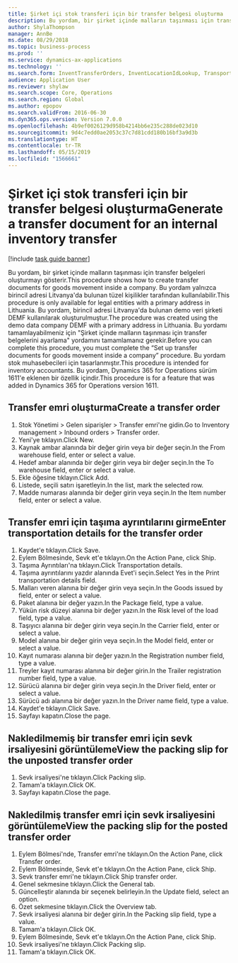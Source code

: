 ```yaml
---
title: Şirket içi stok transferi için bir transfer belgesi oluşturma
description: Bu yordam, bir şirket içinde malların taşınması için transfer belgeleri oluşturmayı gösterir.
author: ShylaThompson
manager: AnnBe
ms.date: 08/29/2018
ms.topic: business-process
ms.prod: ''
ms.service: dynamics-ax-applications
ms.technology: ''
ms.search.form: InventTransferOrders, InventLocationIdLookup, TransportationDocument, HcmWorkerLookUp, SrsReportViewerForm, InventTransferParmShip
audience: Application User
ms.reviewer: shylaw
ms.search.scope: Core, Operations
ms.search.region: Global
ms.author: epopov
ms.search.validFrom: 2016-06-30
ms.dyn365.ops.version: Version 7.0.0
ms.openlocfilehash: 4b9ef0026129d958b4214bb6e235c288de023d10
ms.sourcegitcommit: 9d4c7edd0ae2053c37c7d81cdd180b16bf3a9d3b
ms.translationtype: HT
ms.contentlocale: tr-TR
ms.lasthandoff: 05/15/2019
ms.locfileid: "1566661"
---
```

# <a name="generate-a-transfer-document-for-an-internal-inventory-transfer"></a><span data-ttu-id="bf21f-103">Şirket içi stok transferi için bir transfer belgesi oluşturma</span><span class="sxs-lookup"><span data-stu-id="bf21f-103">Generate a transfer document for an internal inventory transfer</span></span>

[!include [task guide banner](../../includes/task-guide-banner.md)]

<span data-ttu-id="bf21f-104">Bu yordam, bir şirket içinde malların taşınması için transfer belgeleri oluşturmayı gösterir.</span><span class="sxs-lookup"><span data-stu-id="bf21f-104">This procedure shows how to create transfer documents for goods movement inside a company.</span></span> <span data-ttu-id="bf21f-105">Bu yordam yalnızca birincil adresi Litvanya'da bulunan tüzel kişilikler tarafından kullanılabilir.</span><span class="sxs-lookup"><span data-stu-id="bf21f-105">This procedure is only available for legal entities with a primary address in Lithuania.</span></span> <span data-ttu-id="bf21f-106">Bu yordam, birincil adresi Litvanya'da bulunan demo veri şirketi DEMF kullanılarak oluşturulmuştur.</span><span class="sxs-lookup"><span data-stu-id="bf21f-106">The procedure was created using the demo data company DEMF with a primary address in Lithuania.</span></span> <span data-ttu-id="bf21f-107">Bu yordamı tamamlayabilmeniz için "Şirket içinde malların taşınması için transfer belgelerini ayarlama" yordamını tamamlamanız gerekir.</span><span class="sxs-lookup"><span data-stu-id="bf21f-107">Before you can complete this procedure, you must complete the “Set up transfer documents for goods movement inside a company” procedure.</span></span> <span data-ttu-id="bf21f-108">Bu yordam stok muhasebecileri için tasarlanmıştır.</span><span class="sxs-lookup"><span data-stu-id="bf21f-108">This procedure is intended for inventory accountants.</span></span> <span data-ttu-id="bf21f-109">Bu yordam, Dynamics 365 for Operations sürüm 1611'e eklenen bir özellik içindir.</span><span class="sxs-lookup"><span data-stu-id="bf21f-109">This procedure is for a feature that was added in Dynamics 365 for Operations version 1611.</span></span>


## <a name="create-a-transfer-order"></a><span data-ttu-id="bf21f-110">Transfer emri oluşturma</span><span class="sxs-lookup"><span data-stu-id="bf21f-110">Create a transfer order</span></span>
1. <span data-ttu-id="bf21f-111">Stok Yönetimi > Gelen siparişler > Transfer emri'ne gidin.</span><span class="sxs-lookup"><span data-stu-id="bf21f-111">Go to Inventory management > Inbound orders > Transfer order.</span></span>
2. <span data-ttu-id="bf21f-112">Yeni'ye tıklayın.</span><span class="sxs-lookup"><span data-stu-id="bf21f-112">Click New.</span></span>
3. <span data-ttu-id="bf21f-113">Kaynak ambar alanında bir değer girin veya bir değer seçin.</span><span class="sxs-lookup"><span data-stu-id="bf21f-113">In the From warehouse field, enter or select a value.</span></span>
4. <span data-ttu-id="bf21f-114">Hedef ambar alanında bir değer girin veya bir değer seçin.</span><span class="sxs-lookup"><span data-stu-id="bf21f-114">In the To warehouse field, enter or select a value.</span></span>
5. <span data-ttu-id="bf21f-115">Ekle öğesine tıklayın.</span><span class="sxs-lookup"><span data-stu-id="bf21f-115">Click Add.</span></span>
6. <span data-ttu-id="bf21f-116">Listede, seçili satırı işaretleyin.</span><span class="sxs-lookup"><span data-stu-id="bf21f-116">In the list, mark the selected row.</span></span>
7. <span data-ttu-id="bf21f-117">Madde numarası alanında bir değer girin veya seçin.</span><span class="sxs-lookup"><span data-stu-id="bf21f-117">In the Item number field, enter or select a value.</span></span>

## <a name="enter-transportation-details-for-the-transfer-order"></a><span data-ttu-id="bf21f-118">Transfer emri için taşıma ayrıntılarını girme</span><span class="sxs-lookup"><span data-stu-id="bf21f-118">Enter transportation details for the transfer order</span></span>
1. <span data-ttu-id="bf21f-119">Kaydet'e tıklayın.</span><span class="sxs-lookup"><span data-stu-id="bf21f-119">Click Save.</span></span>
2. <span data-ttu-id="bf21f-120">Eylem Bölmesinde, Sevk et'e tıklayın.</span><span class="sxs-lookup"><span data-stu-id="bf21f-120">On the Action Pane, click Ship.</span></span>
3. <span data-ttu-id="bf21f-121">Taşıma Ayrıntıları'na tıklayın.</span><span class="sxs-lookup"><span data-stu-id="bf21f-121">Click Transportation details.</span></span>
4. <span data-ttu-id="bf21f-122">Taşıma ayrıntılarını yazdır alanında Evet'i seçin.</span><span class="sxs-lookup"><span data-stu-id="bf21f-122">Select Yes in the Print transportation details field.</span></span>
5. <span data-ttu-id="bf21f-123">Malları veren alanına bir değer girin veya seçin.</span><span class="sxs-lookup"><span data-stu-id="bf21f-123">In the Goods issued by field, enter or select a value.</span></span>
6. <span data-ttu-id="bf21f-124">Paket alanına bir değer yazın.</span><span class="sxs-lookup"><span data-stu-id="bf21f-124">In the Package field, type a value.</span></span>
7. <span data-ttu-id="bf21f-125">Yükün risk düzeyi alanına bir değer yazın.</span><span class="sxs-lookup"><span data-stu-id="bf21f-125">In the Risk level of the load field, type a value.</span></span>
8. <span data-ttu-id="bf21f-126">Taşıyıcı alanına bir değer girin veya seçin.</span><span class="sxs-lookup"><span data-stu-id="bf21f-126">In the Carrier field, enter or select a value.</span></span>
9. <span data-ttu-id="bf21f-127">Model alanına bir değer girin veya seçin.</span><span class="sxs-lookup"><span data-stu-id="bf21f-127">In the Model field, enter or select a value.</span></span>
10. <span data-ttu-id="bf21f-128">Kayıt numarası alanına bir değer yazın.</span><span class="sxs-lookup"><span data-stu-id="bf21f-128">In the Registration number field, type a value.</span></span>
11. <span data-ttu-id="bf21f-129">Treyler kayıt numarası alanına bir değer girin.</span><span class="sxs-lookup"><span data-stu-id="bf21f-129">In the Trailer registration number field, type a value.</span></span>
12. <span data-ttu-id="bf21f-130">Sürücü alanına bir değer girin veya seçin.</span><span class="sxs-lookup"><span data-stu-id="bf21f-130">In the Driver field, enter or select a value.</span></span>
13. <span data-ttu-id="bf21f-131">Sürücü adı alanına bir değer yazın.</span><span class="sxs-lookup"><span data-stu-id="bf21f-131">In the Driver name field, type a value.</span></span>
14. <span data-ttu-id="bf21f-132">Kaydet'e tıklayın.</span><span class="sxs-lookup"><span data-stu-id="bf21f-132">Click Save.</span></span>
15. <span data-ttu-id="bf21f-133">Sayfayı kapatın.</span><span class="sxs-lookup"><span data-stu-id="bf21f-133">Close the page.</span></span>

## <a name="view-the-packing-slip-for-the-unposted-transfer-order"></a><span data-ttu-id="bf21f-134">Nakledilmemiş bir transfer emri için sevk irsaliyesini görüntüleme</span><span class="sxs-lookup"><span data-stu-id="bf21f-134">View the packing slip for the unposted transfer order</span></span>
1. <span data-ttu-id="bf21f-135">Sevk irsaliyesi'ne tıklayın.</span><span class="sxs-lookup"><span data-stu-id="bf21f-135">Click Packing slip.</span></span>
2. <span data-ttu-id="bf21f-136">Tamam'a tıklayın.</span><span class="sxs-lookup"><span data-stu-id="bf21f-136">Click OK.</span></span>
3. <span data-ttu-id="bf21f-137">Sayfayı kapatın.</span><span class="sxs-lookup"><span data-stu-id="bf21f-137">Close the page.</span></span>

## <a name="view-the-packing-slip-for-the-posted-transfer-order"></a><span data-ttu-id="bf21f-138">Nakledilmiş transfer emri için sevk irsaliyesini görüntüleme</span><span class="sxs-lookup"><span data-stu-id="bf21f-138">View the packing slip for the posted transfer order</span></span>
1. <span data-ttu-id="bf21f-139">Eylem Bölmesi'nde, Transfer emri'ne tıklayın.</span><span class="sxs-lookup"><span data-stu-id="bf21f-139">On the Action Pane, click Transfer order.</span></span>
2. <span data-ttu-id="bf21f-140">Eylem Bölmesinde, Sevk et'e tıklayın.</span><span class="sxs-lookup"><span data-stu-id="bf21f-140">On the Action Pane, click Ship.</span></span>
3. <span data-ttu-id="bf21f-141">Sevk transfer emri'ne tıklayın.</span><span class="sxs-lookup"><span data-stu-id="bf21f-141">Click Ship transfer order.</span></span>
4. <span data-ttu-id="bf21f-142">Genel sekmesine tıklayın.</span><span class="sxs-lookup"><span data-stu-id="bf21f-142">Click the General tab.</span></span>
5. <span data-ttu-id="bf21f-143">Güncelleştir alanında bir seçenek belirleyin.</span><span class="sxs-lookup"><span data-stu-id="bf21f-143">In the Update field, select an option.</span></span>
6. <span data-ttu-id="bf21f-144">Özet sekmesine tıklayın.</span><span class="sxs-lookup"><span data-stu-id="bf21f-144">Click the Overview tab.</span></span>
7. <span data-ttu-id="bf21f-145">Sevk irsaliyesi alanına bir değer girin.</span><span class="sxs-lookup"><span data-stu-id="bf21f-145">In the Packing slip field, type a value.</span></span>
8. <span data-ttu-id="bf21f-146">Tamam'a tıklayın.</span><span class="sxs-lookup"><span data-stu-id="bf21f-146">Click OK.</span></span>
9. <span data-ttu-id="bf21f-147">Eylem Bölmesinde, Sevk et'e tıklayın.</span><span class="sxs-lookup"><span data-stu-id="bf21f-147">On the Action Pane, click Ship.</span></span>
10. <span data-ttu-id="bf21f-148">Sevk irsaliyesi'ne tıklayın.</span><span class="sxs-lookup"><span data-stu-id="bf21f-148">Click Packing slip.</span></span>
11. <span data-ttu-id="bf21f-149">Tamam'a tıklayın.</span><span class="sxs-lookup"><span data-stu-id="bf21f-149">Click OK.</span></span>

